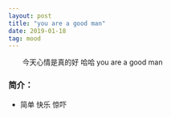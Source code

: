 ```yaml
---
layout: post
title: "you are a good man"
date: 2019-01-18
tag: mood
---
```


　　今天心情是真的好 哈哈 you are a good man

### 简介：  
  * 简单 快乐 惊吓

 
